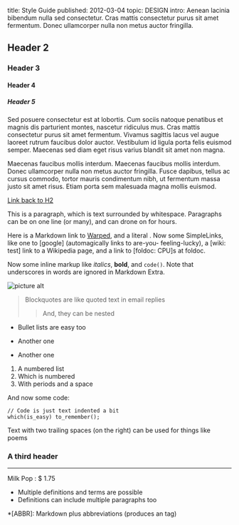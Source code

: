 title: Style Guide
published: 2012-03-04
topic: DESIGN
intro: Aenean lacinia bibendum nulla sed consectetur. Cras mattis consectetur purus sit amet fermentum. Donec ullamcorper nulla non metus auctor fringilla.

## Header 2 ##
### Header 3 ###
#### Header 4 ####
##### Header 5 #####

Sed posuere consectetur est at lobortis. Cum sociis natoque penatibus et magnis dis parturient montes, nascetur ridiculus mus. Cras mattis consectetur purus sit amet fermentum. Vivamus sagittis lacus vel augue laoreet rutrum faucibus dolor auctor. Vestibulum id ligula porta felis euismod semper. Maecenas sed diam eget risus varius blandit sit amet non magna.

Maecenas faucibus mollis interdum. Maecenas faucibus mollis interdum. Donec ullamcorper nulla non metus auctor fringilla. Fusce dapibus, tellus ac cursus commodo, tortor mauris condimentum nibh, ut fermentum massa justo sit amet risus. Etiam porta sem malesuada magna mollis euismod.

[Link back to H2](#id-goes-here)

This is a paragraph, which is text surrounded by whitespace. Paragraphs can be on one
line (or many), and can drone on for hours.

Here is a Markdown link to [Warped](http://warpedvisions.org), and a literal .
Now some SimpleLinks, like one to [google] (automagically links to are-you-
feeling-lucky), a [wiki: test] link to a Wikipedia page, and a link to
[foldoc: CPU]s at foldoc.

Now some inline markup like _italics_,  **bold**, and `code()`. Note that underscores in
words are ignored in Markdown Extra.

![picture alt]( http://placehold.it/350x150 "Title is optional")

> Blockquotes are like quoted text in email replies
>> And, they can be nested

* Bullet lists are easy too
- Another one
+ Another one

1. A numbered list
2. Which is numbered
3. With periods and a space

And now some code:

    // Code is just text indented a bit
    which(is_easy) to_remember();

Text with
two trailing spaces
(on the right)
can be used
for things like poems

### A third header

* * * *

Milk
Pop
: $ 1.75

* Multiple definitions and terms are possible
* Definitions can include multiple paragraphs too

*[ABBR]: Markdown plus abbreviations (produces an <abbr> tag)